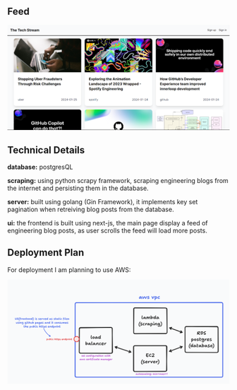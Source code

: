 ## Feed
![main page](./the-tech-stream.png)
## Technical Details
**database:** postgresQL

**scraping:** using python scrapy framework, scraping engineering blogs from the internet and persisting them in the database.

**server:** built using golang (Gin Framework), it implements key set pagination when retreiving blog posts from the database.

**ui:** the frontend is built using next-js, the main page display a feed of engineering blog posts, as user scrolls the feed will load more posts.
## Deployment Plan
For deployment I am planning to use AWS:

![deployment plan](./deployment-plan.png)